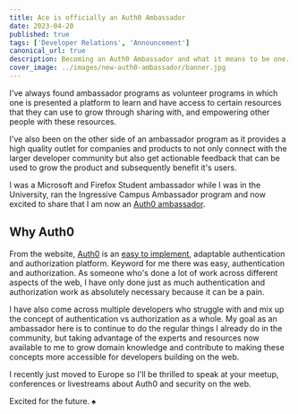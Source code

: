 ```yaml
---
title: Ace is officially an Auth0 Ambassador
date: 2023-04-20
published: true
tags: ['Developer Relations', 'Announcement']
canonical_url: true
description: Becoming an Auth0 Ambassador and what it means to be one. 
cover_image: ../images/new-auth0-ambassador/banner.jpg
---
```


I've always found ambassador programs as volunteer programs in which one is presented a platform to learn and have access to certain resources that they can use to grow through sharing with, and empowering other people with these resources.

I've also been on the other side of an ambassador program as it provides a high quality outlet for companies and products to not only connect with the larger developer community but also get actionable feedback that can be used to grow the product and subsequently benefit it's users. 

I was a Microsoft and Firefox Student ambassador while I was in the University, ran the Ingressive Campus Ambassador program and now excited to share that I am now an [Auth0 ambassador](https://auth0.com/ambassador-program).

## Why Auth0

From the website, [Auth0](https://auth0.com/) is an [easy to implement](https://auth0.com/docs/get-started), adaptable authentication and authorization platform. Keyword for me there was easy, authentication and authorization. As someone who's done a lot of work across different aspects of the web, I have only done just as much authentication and authorization work as absolutely necessary because it can be a pain. 

I have also come across multiple developers who struggle with and mix up the concept of authentication vs authorization as a whole. My goal as an ambassador here is to continue to do the regular things I already do in the community, but taking advantage of the experts and resources now available to me to grow domain knowledge and contribute to making these concepts more accessible for developers building on the web. 

I recently just moved to Europe so I'll be thrilled to speak at your meetup, conferences or livestreams about Auth0 and security on the web. 

Excited for the future. ♠️